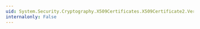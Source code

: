 ```yaml
---
uid: System.Security.Cryptography.X509Certificates.X509Certificate2.Version
internalonly: False
---
```

